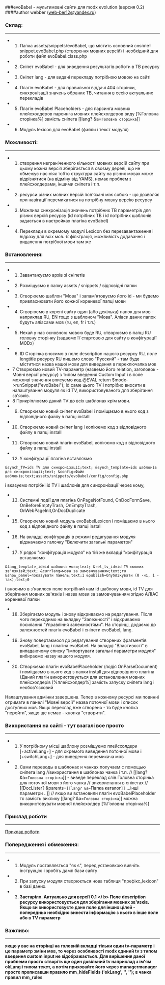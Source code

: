###evoBabel - мультимовні сайти для modx evolution (версия 0.2)
####author webber (web-ber12@yandex.ru)

### Склад:
---------
* 1. Папка assets/snippets/evoBabel, що містить основний снsппет snippet.evoBabel.php (створення мовних версій) і необхідний для роботи файл evoBabel.class.php
* 2. Сніпет evoBabel - для виведення результатів роботи в ТВ ресурсу
* 3. Сніпет lang - для видачі перекладу потрібною мовою на сайті
* 4. Плагін evoBabel - для правильної віддачі 404 сторінки, синхронізації значень обраних ТВ, читання в сесію актуальних перекладів
* 5. Плагін evoBabel Placeholders - для парсинга мовних плейсхолдеров парсинга мовних плейсхолдеров виду [%Головна сторінка%] замість сніпета [[lang? &a=`Головна сторінка`]]
* 6. Модуль lexicon для evoBabel (файли і текст модуля)


### Можливості:
---------
* 1. створення неграніченного кількості мовних версій сайту
при цьому кожна версія зберігається в своєму дереві, що не обмежує нас ніяк
тобто структура сайту на різних мовах може відрізнятися (на відміну від YAMS), немає проблем з плейсхолдерами, іншими сніпета і т.п.
* 2. ресурси різних мовних версій пов'язані між собою - що дозволяє при навігації перемикатися на потрібну мовну версію ресурсу
* 3. Можлива синхронізація значень потрібних ТВ параметрів для різних версій ресурсу (id потрібних ТВ і id потрібних шаблонів задається в настройках плагіна evoBabel)
* 4. Переклади в окремому модулі Lexicon без перезавантаження і відразу для всіх мов. Є фільтрація, можливість додавання і видалення потрібної мови там же

### Встановлення:
---------
* 1. Завантажуємо архів зі сніпетів
* 2. Розміщуємо в папку assets / snippets / відповідні папки
* 3. Створюємо шаблон "Мова" і запам'ятовуємо його id - ми будемо привласнювати його кожної кореневої папці мови
* 4. Створюємо в корені сайту один (або декілька) папок для мов - наприклад RU, EN тощо з шаблоном "Мова". Аліаси даних папок будуть аліасами мов (ru, en, fr і т.п.)
* 5. Нехай у нас основною мовою буде RU, створюємо в папці RU головну сторінку (задаємо її стартовою для сайту в конфігурації MODx)
* 6. ID Сторінка вносимо в поле description нашого ресурсу RU, поле longtitle ресурсу RU пишемо слово "Русский" - там буде міститися назва нашої мови для виведення в переключалка мов
* 7  Створюємо новий TV-параметр (назвемо його relation, заголовок - Мовні версії ресурсу) з типом введення Custom Input і в поле можливі значення вписуємо код @EVAL return $modx->runSnippet("evoBabel");
id саме цього TV і потрібно вносити в налаштування модуля як id TV, використовуваного для зберігання зв'язків.
* 8  Прикріплюємо даний TV до всіх шаблонах крім мови.
* 9. Створюємо новий сніпет evoBabel і поміщаємо в нього код з відповідного файлу в папці install
* 10. Створюємо новий сніпет lang і копіюємо код з відповідного файлу в папці install
* 11. Створюємо новий плагін evoBabel, копіюємо код з відповідного файлу в папці install
* 12. У конфігурації плагіна вставляємо
```
&synch_TV=ids TV для синхронізації;text; &synch_template=ids шаблонів для синхронізації;text; &config=Файл шаблонів;text;assets/snippets/evoBabel/config/config.php
```
 і вказуємо потрібні id TV і шаблонів для синхронізації через кому,
* 13. Системні події для плагіна OnPageNotFound, OnDocFormSave, OnBeforeEmptyTrash, OnEmptyTrash, OnWebPageInit,OnDocDuplicate
* 15. Створюємо новий модуль evoBabelLexicon і поміщаємо в нього код з відповідного файлу в папці install
* 16. На вкладці конфігурація в режимі редагування модуля відзначаємо галочку "Включити загальні параметри"
* 17. У рядок "конфігурація модуля" на тій же вкладці "конфігурація вставляємо 
```
&lang_template_id=id шаблона мови;text; &rel_tv_id=id TV мовних зв'язківй;text; &currlang=мова за замовчуванням;text;ru &show_panel=показувати панель;text;1 &publish=Опублікувати (0 -ні, 1 - так);text;0
```
і вносимо в з'явилося поле потрібний нам id шаблону мови, id TV для зберігання мовних зв'язків і назва мови за замовчуванням згідно АЛІАС кореневої папки
* 18. Зберігаємо модуль і знову відкриваємо на редагування. Після чого переходимо на вкладку "Залежності" і відкриваємо посилання "Управління залежностями". На сторінці, додаємо до залежностей плагін evoBabel і сніпети evoBabel, lang.
* 19. Знову повертаємося до редагування створених фрагментів evoBabel, lang і плагіна evoBabel. На вкладці "Властивості" в випадаючому списку "Імпортувати загальні параметри модуля" вибираємо назву нашого модуля.
* 20. Створюємо плагін evoBabelPlaceholder (подія OnParseDocument) і поміщаємо в нього код з папки install для відповідного плагіна
(Даний плагін використовується для встановлення мовних плейсхолдерів [%плейсхолдер%] замість запуску сніпета lang і необов'язковий

Налаштування адмінки завершена. Тепер в кожному ресурсі ми повинні отримати в панелі "Мовні версії" назва поточної мови і список доступних мов.
Якщо переклад вже створено - то буде кнопка "перейти", якщо ще немає - кнопка "створити".

### Використання на сайті - тут взагалі все просто
---------
* 1. У потрібному місці шаблону розміщуємо плейсхолдери [+activeLang+] - для окремого виведення поточної мови і [+switchLang+] - для виведення перемикача мов
* 2. Сами переводы в шаблонах и чанках получаем с помощью сніпета lang
//використання в шаблонах чанка і т.п.
// [[lang? &a=`Головна сторінка`]] - виведе переклад слів Головна сторінка для поточної мови з його чанка
// використання в сніпетах 
// [[DocLister? &parents=`[[lang? &a=`Папка каталог`]]` ...інші параметри ..]]
// якщо ви встановили плагін evoBabelPlaceholder то замість виклику [[lang? &a=`Головна сторінка`]] можна використовувати мовної плейсхолдер [%Головна сторінка%]


### Приклад роботи
---------
<a href="http://interconest.by">Приклад роботи</a>

### Попередження і обмеження:
---------
* 1. Модуль поставляється "як є", перед установкою вивчіть інструкцію і зробіть дамп бази сайту
* 2. При запуску модуля створюється нова таблиця "префікс_lexicon" в базі даних.
* 3. <b>Застаріло. Актуально для версії 0.1 </ b> Поле description ресурсу використовується для зберігання мовних зв'язків. Якщо ви використовуєте дане поле для інших цілей - попередньо необхідно винести інформацію з нього в інше поле або в TV параметр

### Важливо:
---------
якщо у вас на сторінці на головній вкладці тільки один tv-параметр і це параметр зміни мов, то через особливості modx єдиний
tv з типом введення custom input не відображається.
Для вирішення даної проблеми просто створіть ще один довільний tv наприклад з ім'ям okLang і типом текст, а потім приховайте його
через managermanager просто прописавши правило mm_hideFields ('okLang', '', ''); в чанка правил mm_rules
